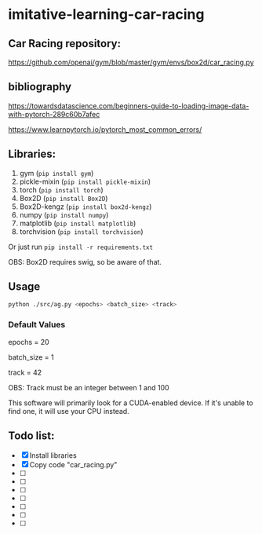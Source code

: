 # imitative-learning-car-racing

## Car Racing repository:

https://github.com/openai/gym/blob/master/gym/envs/box2d/car_racing.py

## bibliography 

https://towardsdatascience.com/beginners-guide-to-loading-image-data-with-pytorch-289c60b7afec

https://www.learnpytorch.io/pytorch_most_common_errors/

## Libraries:

1. gym (<code>pip install gym</code>)
2. pickle-mixin (<code>pip install pickle-mixin</code>)
3. torch (<code>pip install torch</code>)
4. Box2D (<code>pip install Box2D</code>)
5. Box2D-kengz (<code>pip install box2d-kengz</code>)
6. numpy (<code>pip install numpy</code>)
7. matplotlib (<code>pip install matplotlib</code>)
8. torchvision (<code>pip install torchvision</code>)

Or just run <code>pip install -r requirements.txt</code>

OBS: Box2D requires swig, so be aware of that.

## Usage

```bash
python ./src/ag.py <epochs> <batch_size> <track>
```

### Default Values

epochs = 20

batch_size = 1

track = 42

OBS: Track must be an integer between 1 and 100

This software will primarily look for a CUDA-enabled device. If it's unable to find one, it will use your CPU instead.

## Todo list:

- [x] Install libraries
- [x] Copy code "car_racing.py"
- [ ] 
- [ ] 
- [ ]
- [ ] 
- [ ]
- [ ] 
- [ ] 